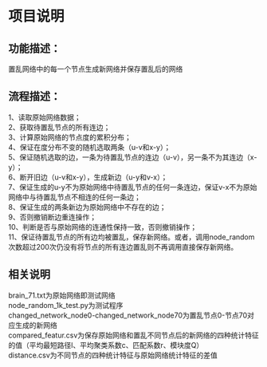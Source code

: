 # 项目说明  
## 功能描述：    
置乱网络中的每一个节点生成新网络并保存置乱后的网络
## 流程描述：  
1、读取原始网络数据；  
2、获取待置乱节点的所有连边；  
3、计算原始网络的节点度的累积分布；  
4、保证在度分布不变的随机选取两条（u-v和x-y）；  
5、保证随机选取的边，一条为待置乱节点的连边（u-v），另一条不为其连边（x-y）；  
6、断开旧边（u-v和x-y），生成新边（u-y和v-x）；  
7、保证生成的u-y不为原始网络中待置乱节点的任何一条连边，保证v-x不为原始网络中与待置乱节点不相连的任何一条边；  
8、保证生成的两条新边为原始网络中不存在的边；  
9、否则撤销断边重连操作；  
10、判断是否与原始网络的连通性保持一致，否则撤销操作；  
11、保证待置乱节点的所有边均被置乱，保存新网络。或者，调用node_random次数超过200次仍没有将节点的所有连边置乱则不再调用直接保存新网络。  
## 相关说明   
brain_71.txt为原始网络即测试网络  
node_random_1k_test.py为测试程序  
changed_network_node0-changed_network_node70为置乱节点0-节点70对应生成的新网络  
compared_featur.csv为保存原始网络和置乱不同节点后的新网络的四种统计特征的值（平均最短路径l、平均聚类系数c、匹配系数r、模块度Q）  
distance.csv为不同节点的四种统计特征与原始网络统计特征的差值  
